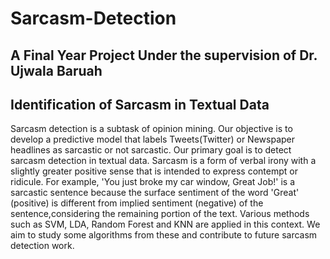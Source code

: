 # Sarcasm-Detection
## A Final Year Project Under the supervision of Dr. Ujwala Baruah
## Identification of Sarcasm in Textual Data


Sarcasm detection is a subtask of opinion mining. Our objective is to develop a predictive model that labels Tweets(Twitter) or Newspaper headlines as sarcastic or not sarcastic. Our primary goal is to detect sarcasm detection in textual data. Sarcasm is a form of verbal irony with a slightly greater positive sense that is intended to express contempt or ridicule.
For example, 'You just broke my car window, Great Job!' is a sarcastic sentence because the surface sentiment of the word 'Great' (positive) is different from implied sentiment (negative) of the sentence,considering the remaining portion of the text.
Various methods such as SVM, LDA, Random Forest and KNN are applied in this context. We aim to study some algorithms from these and contribute to future sarcasm detection work.
